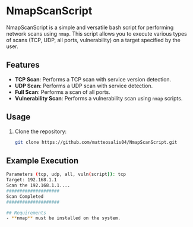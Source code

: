 # NmapScanScript

NmapScanScript is a simple and versatile bash script for performing network scans using `nmap`. This script allows you to execute various types of scans (TCP, UDP, all ports, vulnerability) on a target specified by the user.

## Features

- **TCP Scan**: Performs a TCP scan with service version detection.
- **UDP Scan**: Performs a UDP scan with service detection.
- **Full Scan**: Performs a scan of all ports.
- **Vulnerability Scan**: Performs a vulnerability scan using `nmap` scripts.

## Usage

1. Clone the repository:
   ```bash
   git clone https://github.com/matteosalis04/NmapScanScript.git

## Example Execution
   ```bash
   Parameters (tcp, udp, all, vuln(script)): tcp
   Target: 192.168.1.1
   Scan the 192.168.1.1....
   ####################
   Scan Completed
   ####################

## Requirements
   - **nmap** must be installed on the system.
